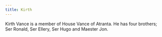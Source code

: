 ```yaml
---
title: Kirth
---
```


Kirth Vance is a member of House Vance of Atranta. He has four brothers; Ser Ronald, Ser Ellery, Ser Hugo and Maester Jon. 


